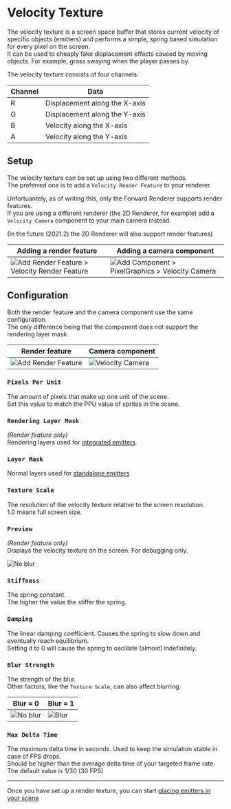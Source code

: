 # Velocity Texture
The velocity texture is a screen space buffer that stores current velocity of specific objects (emitters) and performs
a simple, spring based simulation for every pixel on the screen.<br> 
It can be used to cheaply fake displacement effects caused by moving objects. 
For example, grass swaying when the player passes by. 

The velocity texture consists of four channels:

Channel | Data
--- | ---
R | Displacement along the X-axis
G | Displacement along the Y-axis
B | Velocity along the X-axis
A | Velocity along the Y-axis

## Setup
The velocity texture can be set up using two different methods.<br>
The preferred one is to add a `Velocity Render Feature` to your renderer.

Unfortuantely, as of writing this, only the Forward Renderer supports render features.<br>
If you are using a different renderer (the 2D Renderer, for example) 
add a `Velocity Camera` component to your main camera instead. 

(In the future (2021.2) the 2D Renderer will also support render features)

Adding a render feature | Adding a camera component 
--- | ---
![Add Render Feature > Velocity Render Feature](Images/render_feature.png) | ![Add Component > PixelGraphics > Velocity Camera](Images/velocity_camera.png) 

## Configuration
Both the render feature and the camera component use the same configuration.<br>
The only difference being that the component does not support the rendering layer mask.

Render feature | Camera component 
--- | ---
![Add Render Feature](Images/render_feature_ui.png) | ![Velocity Camera](Images/velocity_camera_ui.png)

### `Pixels Per Unit` 
The amount of pixels that make up one unit of the scene.<br>
Set this value to match the PPU value of sprites in the scene.

### `Rendering Layer Mask`
_(Render feature only)_<br>
Rendering layers used for [integrated emitters](./emitters.md#integrated-emitter)

### `Layer Mask`
Normal layers used for [standalone emitters](./emitters.md#standalone-emitter)

### `Texture Scale`
The resolution of the velocity texture relative to the screen resolution.<br>
1.0 means full screen size.

### `Preview`
_(Render feature only)_<br>
Displays the velocity texture on the screen. For debugging only.

![No blur](Images/velocity_texture_preview.png)

### `Stiffness`
The spring constant.<br>
The higher the value the stiffer the spring.

### `Damping`
The linear damping coefficient. Causes the spring to slow down and eventually reach equilibrium.<br>
Setting it to 0 will cause the spring to oscillate (almost) indefinitely.

### `Blur Strength`
The strength of the blur.<br>
Other factors, like the `Texture Scale`, can also affect blurring.

Blur = 0 | Blur = 1
--- | ---
![No blur](Images/velocity_texture_no_blur.png) | ![Blur](Images/velocity_texture_blur.png)

### `Max Delta Time`
The maximum delta time in seconds. Used to keep the simulation stable in case of FPS drops.<br> 
Should be higher than the average delta time of your targeted frame rate. The default value is 1/30 (30 FPS)

---

Once you have set up a render texture, you can start [placing emitters in your scene](./emitters.md)